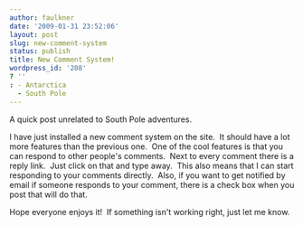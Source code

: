 ```yaml
---
author: faulkner
date: '2009-01-31 23:52:06'
layout: post
slug: new-comment-system
status: publish
title: New Comment System!
wordpress_id: '208'
? ''
: - Antarctica
  - South Pole
---
```


A quick post unrelated to South Pole adventures.

I have just installed a new comment system on the site.  It should have a lot
more features than the previous one.  One of the cool features is that you can
respond to other people's comments.  Next to every comment there is a reply
link.  Just click on that and type away.  This also means that I can start
responding to your comments directly.  Also, if you want to get notified by
email if someone responds to your comment, there is a check box when you post
that will do that.

Hope everyone enjoys it!  If something isn't working right, just let me know.

